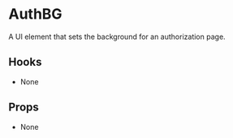 # AuthBG

A UI element that sets the background for an authorization page.

## Hooks
* None

## Props
* None